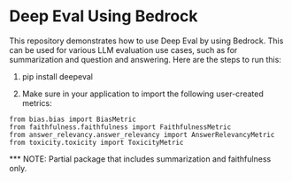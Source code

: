 # Deep Eval Using Bedrock 

This repository demonstrates how to use Deep Eval by using Bedrock. This can be used for various LLM evaluation use cases, such as for summarization and question and answering. Here are the steps to run this: 

1. pip install deepeval

2. Make sure in your application to import the following user-created metrics: 
```
from bias.bias import BiasMetric
from faithfulness.faithfulness import FaithfulnessMetric
from answer_relevancy.answer_relevancy import AnswerRelevancyMetric
from toxicity.toxicity import ToxicityMetric
```

*** NOTE: Partial package that includes summarization and faithfulness only.